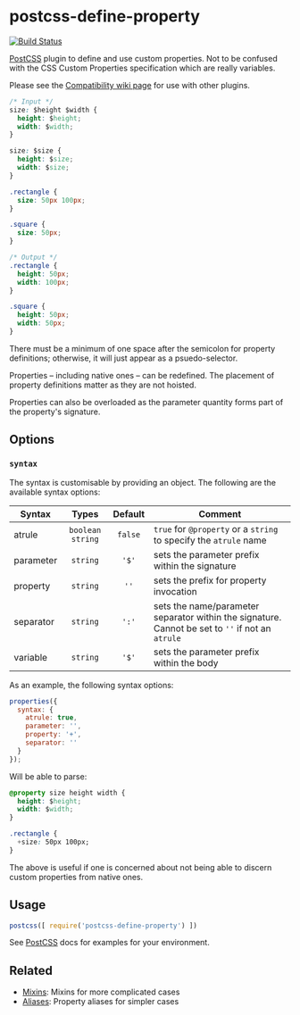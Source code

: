 # postcss-define-property
[![Build Status][ci-img]][ci]

[PostCSS] plugin to define and use custom properties. Not to be confused with the CSS Custom Properties specification which are really variables.

Please see the [Compatibility wiki page][wiki-compatibility] for use with other plugins.

```css
/* Input */
size: $height $width {
  height: $height;
  width: $width;
}

size: $size {
  height: $size;
  width: $size;
}

.rectangle {
  size: 50px 100px;
}

.square {
  size: 50px;
}
```

```css
/* Output */
.rectangle {
  height: 50px;
  width: 100px;
}

.square {
  height: 50px;
  width: 50px;
}
```

There must be a minimum of one space after the semicolon for property definitions; otherwise, it will just appear as a
psuedo-selector.

Properties – including native ones – can be redefined. The placement of property definitions matter as they are not hoisted.

Properties can also be overloaded as the parameter quantity forms part of the property's signature.

## Options

### `syntax`

The syntax is customisable by providing an object. The following are the available syntax options:

| Syntax | Types | Default | Comment |
| ------ |:-----:|:-------:| ------- |
| atrule | `boolean` `string` | `false` | `true` for `@property` or a `string` to specify the `atrule` name |
| parameter | `string` | `'$'` | sets the parameter prefix within the signature |
| property | `string` | `''` | sets the prefix for property invocation |
| separator | `string` | `':'` | sets the name/parameter separator within the signature. Cannot be set to `''` if not an `atrule` |
| variable | `string` | `'$'` | sets the parameter prefix within the body |

As an example, the following syntax options:

```js
properties({
  syntax: {
    atrule: true,
    parameter: '',
    property: '+',
    separator: ''
  }
});
```

Will be able to parse:

```css
@property size height width {
  height: $height;
  width: $width;
}

.rectangle {
  +size: 50px 100px;
}
```

The above is useful if one is concerned about not being able to discern custom properties from native ones.

## Usage

```js
postcss([ require('postcss-define-property') ])
```

See [PostCSS] docs for examples for your environment.

## Related

- [Mixins][postcss-mixins]: Mixins for more complicated cases
- [Aliases][postcss-alias]: Property aliases for simpler cases

[wiki-compatibility]: https://github.com/daleeidd/postcss-define-property/wiki/Compatibility
[postcss-mixins]:     https://github.com/postcss/postcss-mixins
[postcss-alias]:      https://github.com/seaneking/postcss-alias
[PostCSS]:            https://github.com/postcss/postcss
[ci-img]:             https://travis-ci.org/daleeidd/postcss-define-property.svg
[ci]:                 https://travis-ci.org/daleeidd/postcss-define-property
